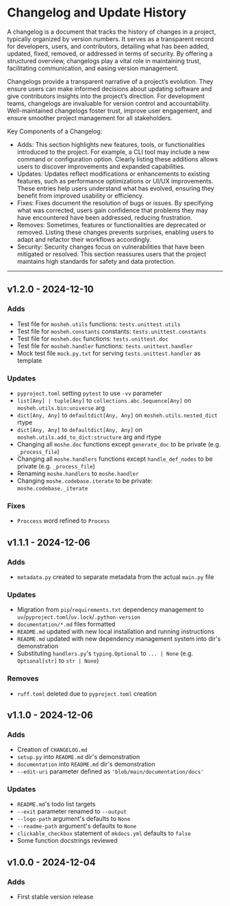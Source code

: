 # Changelog and Update History

A changelog is a document that tracks the history of changes in a project, typically organized by version numbers. It serves as a transparent record for developers, users, and contributors, detailing what has been added, updated, fixed, removed, or addressed in terms of security. By offering a structured overview, changelogs play a vital role in maintaining trust, facilitating communication, and easing version management.

Changelogs provide a transparent narrative of a project’s evolution. They ensure users can make informed decisions about updating software and give contributors insights into the project’s direction. For development teams, changelogs are invaluable for version control and accountability. Well-maintained changelogs foster trust, improve user engagement, and ensure smoother project management for all stakeholders.

Key Components of a Changelog:

- Adds: This section highlights new features, tools, or functionalities introduced to the project. For example, a CLI tool may include a new command or configuration option. Clearly listing these additions allows users to discover improvements and expanded capabilities.
- Updates: Updates reflect modifications or enhancements to existing features, such as performance optimizations or UI/UX improvements. These entries help users understand what has evolved, ensuring they benefit from improved usability or efficiency.
- Fixes: Fixes document the resolution of bugs or issues. By specifying what was corrected, users gain confidence that problems they may have encountered have been addressed, reducing frustration.
- Removes: Sometimes, features or functionalities are deprecated or removed. Listing these changes prevents surprises, enabling users to adapt and refactor their workflows accordingly.
- Security: Security changes focus on vulnerabilities that have been mitigated or resolved. This section reassures users that the project maintains high standards for safety and data protection.

---

<!--

## {VERSION} - {DATE}

### Adds

- Item

### Updates

- Item

### Fixes

- Item

### Removes

- Item

### Security

- Item

-->

## v1.2.0 - 2024-12-10

### Adds

- Test file for `mosheh.utils` functions: `tests.unittest.utils`
- Test file for `mosheh.constants` constants: `tests.unittest.constants`
- Test file for `mosheh.doc` functions: `tests.unittest.doc`
- Test file for `mosheh.handler` functions: `tests.unittest.handler`
- Mock test file `mock.py.txt` for serving `tests.unittest.handler` as template

### Updates

- `pyproject.toml` setting `pytest` to use `-vv` parameter
- `list[Any] | tuple[Any]` to `collections.abc.Sequence[Any]` on `mosheh.utils.bin:universe` arg
- `dict[Any, Any]` to `defaultdict[Any, Any]` on `mosheh.utils.nested_dict` rtype
- `dict[Any, Any]` to `defaultdict[Any, Any]` on `mosheh.utils.add_to_dict:structure` arg and rtype
- Changing all `moshe.doc` functions except `generate_doc` to be private (e.g. `_process_file`)
- Changing all `moshe.handlers` functions except `handle_def_nodes` to be private (e.g. `_process_file`)
- Renaming `moshe.handlers` to `moshe.handler`
- Changing `moshe.codebase.iterate` to be private: `moshe.codebase._iterate`

### Fixes

- `Proccess` word refined to `Process`

## v1.1.1 - 2024-12-06

### Adds

- `metadata.py` created to separate metadata from the actual `main.py` file

### Updates

- Migration from `pip`/`requirements.txt` dependency management to `uv`/`pyproject.toml`/`uv.lock`/`.python-version`
- `documentation/*.md` files formatted
- `README.md` updated with new local installation and running instructions
- `README.md` updated with new dependency management system into dir's demonstration
- Substituting `handlers.py`'s `typing.Optional` to `... | None` (e.g. `Optional[str]` to `str | None`)

### Removes

- `ruff.toml` deleted due to `pyproject.toml` creation

## v1.1.0 - 2024-12-06

### Adds

- Creation of `CHANGELOG.md`
- `setup.py` into `README.md` dir's demonstration
- `documentation` into `README.md` dir's demonstration
- `--edit-uri` parameter defined as `'blob/main/documentation/docs'`

### Updates

- `README.md`'s todo list targets
- `--exit` parameter renamed to `--output`
- `--logo-path` argument's defaults to `None`
- `--readme-path` argument's defaults to `None`
- `clickable_checkbox` statement of `mkdocs.yml` defaults to `false`
- Some function docstrings reviewed

## v1.0.0 - 2024-12-04

### Adds

- First stable version release
